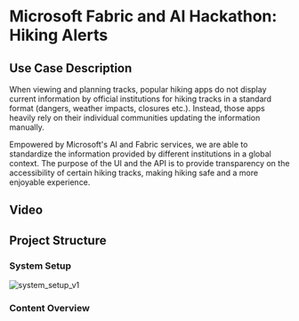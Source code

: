 # Microsoft Fabric and AI Hackathon: Hiking Alerts

## Use Case Description
When viewing and planning tracks, popular hiking apps do not display current information by official institutions for hiking tracks in a standard format (dangers, weather impacts, closures etc.). Instead, those apps heavily rely on their individual communities updating the information manually.

Empowered by Microsoft's AI and Fabric services, we are able to standardize the information provided by different institutions in a global context. The purpose of the UI and the API is to provide transparency on the accessibility of certain hiking tracks, making hiking safe and a more enjoyable experience.

## Video


## Project Structure
### System Setup
![system_setup_v1](https://github.com/user-attachments/assets/19f04a08-e16e-459c-b6bb-ca6f2edfe8b6)

### Content Overview
